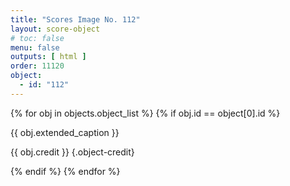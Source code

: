 ```yaml
---
title: "Scores Image No. 112"
layout: score-object
# toc: false
menu: false
outputs: [ html ]
order: 11120
object:
  - id: "112"
---
```


{% for obj in objects.object_list %}
{% if obj.id == object[0].id %}

{{ obj.extended_caption }}

{{ obj.credit }} {.object-credit}

{% endif %}
{% endfor %}
